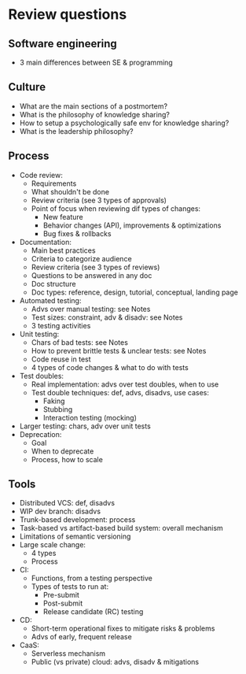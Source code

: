 # Review questions

## Software engineering
- 3 main differences between SE & programming

## Culture
- What are the main sections of a postmortem?
- What is the philosophy of knowledge sharing?
- How to setup a psychologically safe env for knowledge sharing?
- What is the leadership philosophy?

## Process
- Code review:
  - Requirements
  - What shouldn't be done
  - Review criteria (see 3 types of approvals)
  - Point of focus when reviewing dif types of changes:
    - New feature
    - Behavior changes (API), improvements & optimizations
    - Bug fixes & rollbacks
- Documentation:
  - Main best practices
  - Criteria to categorize audience
  - Review criteria (see 3 types of reviews)
  - Questions to be answered in any doc
  - Doc structure
  - Doc types: reference, design, tutorial, conceptual, landing page
- Automated testing:
  - Advs over manual testing: see Notes
  - Test sizes: constraint, adv & disadv: see Notes
  - 3 testing activities
- Unit testing:
  - Chars of bad tests: see Notes
  - How to prevent brittle tests & unclear tests: see Notes
  - Code reuse in test
  - 4 types of code changes & what to do with tests
- Test doubles:
  - Real implementation: advs over test doubles, when to use
  - Test double techniques: def, advs, disadvs, use cases:
    - Faking
    - Stubbing
    - Interaction testing (mocking)
- Larger testing: chars, adv over unit tests
- Deprecation:
  - Goal
  - When to deprecate
  - Process, how to scale

## Tools
- Distributed VCS: def, disadvs
- WIP dev branch: disadvs
- Trunk-based development: process
- Task-based vs artifact-based build system: overall mechanism
- Limitations of semantic versioning
- Large scale change:
  - 4 types
  - Process
- CI:
  - Functions, from a testing perspective
  - Types of tests to run at:
    - Pre-submit
    - Post-submit
    - Release candidate (RC) testing
- CD:
  - Short-term operational fixes to mitigate risks & problems
  - Advs of early, frequent release
- CaaS:
  - Serverless mechanism
  - Public (vs private) cloud: advs, disadv & mitigations
